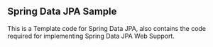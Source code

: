 Spring Data JPA Sample
-----

This is a Template code for Spring Data JPA, also contains the code required 
for implementing Spring Data JPA Web Support.
